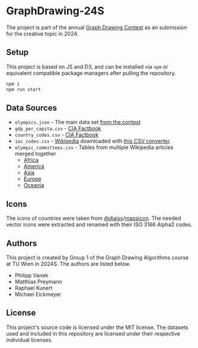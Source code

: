 # GraphDrawing-24S

The project is part of the annual [Graph Drawing Contest](https://mozart.diei.unipg.it/gdcontest/2024/creative/)
as an submission for the creative topic in 2024.

## Setup

This project is based on JS and D3, and can be installed via `npm`
or equivalent compatible package managers after pulling the repository.

```bash
npm i
npm run start
```

## Data Sources

- `olympics.json` - The main data set [from the contest](https://mozart.diei.unipg.it/gdcontest/assets/2024/olympics.json)
- `gdp_per_capita.csv` - [CIA Factbook](https://www.cia.gov/the-world-factbook/field/real-gdp-per-capita/country-comparison/)
- `country_codes.csv` - [CIA Factbook](https://www.cia.gov/the-world-factbook/references/country-data-codes/)
- `ioc_codes.csv` - [Wikipedia](https://simple.wikipedia.org/wiki/Comparison_of_IOC,_FIFA,_and_ISO_3166_country_codes) downloaded with [this CSV converter](https://wikitable2csv.ggor.de/).
- `olympic_committees.csv` - Tables from multiple Wikipedia articles merged together
  - [Africa](https://en.wikipedia.org/wiki/Association_of_National_Olympic_Committees_of_Africa)
  - [America](https://en.wikipedia.org/wiki/Panam_Sports)
  - [Asia](https://en.wikipedia.org/wiki/Olympic_Council_of_Asia)
  - [Europe](https://en.wikipedia.org/wiki/European_Olympic_Committees)
  - [Oceania](https://en.wikipedia.org/wiki/Oceania_National_Olympic_Committees)

## Icons

The icons of countries were taken from [@djaiss](https://github.com/djaiss)/[mapsicon](https://github.com/djaiss/mapsicon).
The needed vector icons were extracted and renamed with their ISO 3166 Alpha2 codes.

## Authors

This project is created by Group 1 of the Graph Drawing Algorithms
course at TU Wien in 2024S. The authors are listed below.

- Philipp Vanek
- Matthias Preymann
- Raphael Kunert
- Michael Eickmeyer


## License

This project's source code is licensed under the MIT license.
The datasets used and included in this repository are licensed
under their respective individual licenses.
